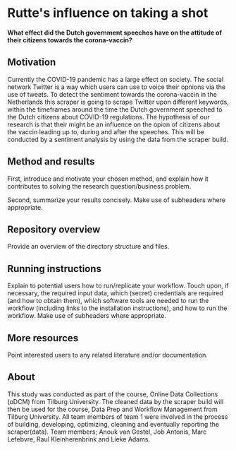 # Rutte's influence on taking a shot

__What effect did the Dutch government speeches have on the attitude of their citizens towards the corona-vaccin?__

## Motivation
Currently the COVID-19 pandemic has a large effect on society. The social network Twitter is a way which users can use to voice their opnions via the use of tweets. To detect the sentiment towards the corona-vaccin in the Netherlands this scraper is going to scrape Twitter upon different keywords, within the timeframes around the time the Dutch government speeched to the Dutch citizens about COVID-19 regulations. The hypothesis of our research is that their might be an influence on the opion of citizens about the vaccin leading up to, during and after the speeches. This will be conducted by a sentiment analysis by using the data from the scraper build.

## Method and results

First, introduce and motivate your chosen method, and explain how it contributes to solving the research question/business problem.

Second, summarize your results concisely. Make use of subheaders where appropriate.

## Repository overview

Provide an overview of the directory structure and files.

## Running instructions

Explain to potential users how to run/replicate your workflow. Touch upon, if necessary, the required input data, which (secret) credentials are required (and how to obtain them), which software tools are needed to run the workflow (including links to the installation instructions), and how to run the workflow. Make use of subheaders where appropriate.

## More resources

Point interested users to any related literature and/or documentation.

## About
This study was conducted as part of the course, Online Data Collections (oDCM) from Tilburg University. The cleaned data by the scraper build will then be used for the course, Data Prep and Workflow Management from Tilburg University. All team members of team 1 were involved in the process of building, developing, optimizing, cleaning and eventually reporting the scraper(data). Team members; Anouk van Gestel, Job Antonis, Marc Lefebvre, Raul Kleinherenbrink and Lieke Adams.

